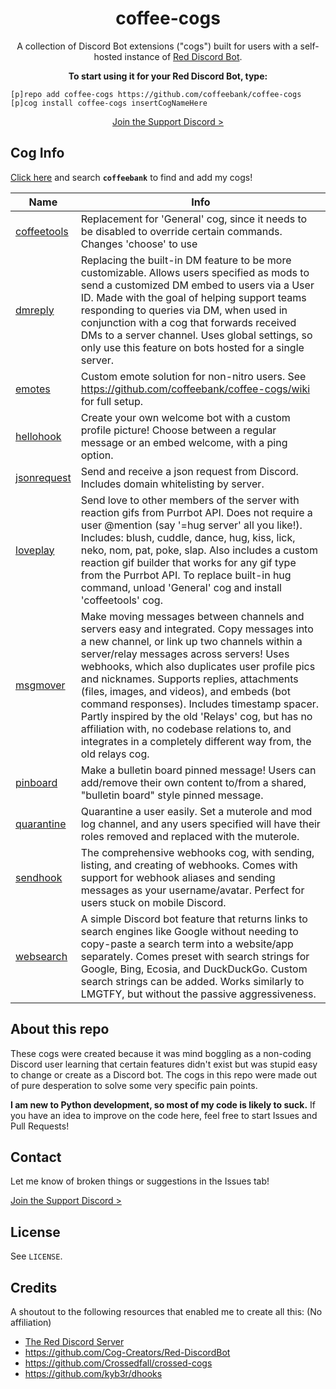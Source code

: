 <h1 align="center">
  coffee-cogs
</h1>

<div id="supportdiscord"></div>

<p align="center">
  A collection of Discord Bot extensions ("cogs") built for users with a self-hosted instance of <a href="https://github.com/Cog-Creators/Red-DiscordBot">Red Discord Bot</a>.
</p>

<p align="center">
  <strong>To start using it for your Red Discord Bot, type:</strong>
</p>

```
[p]repo add coffee-cogs https://github.com/coffeebank/coffee-cogs
[p]cog install coffee-cogs insertCogNameHere
```

<p align="center">
  <a href="https://coffeebank.github.io/discord">Join the Support Discord ></a>
</p>

## Cog Info

[Click here](https://index.discord.red/?filter=&ua=1) and search **`coffeebank`** to find and add my cogs!

|Name|Info|
|---|---|
|[coffeetools](https://github.com/coffeebank/coffee-cogs/tree/master/coffeetools)|Replacement for 'General' cog, since it needs to be disabled to override certain commands. Changes 'choose' to use | divider.|
|[dmreply](https://github.com/coffeebank/coffee-cogs/tree/master/dmreply)|Replacing the built-in DM feature to be more customizable. Allows users specified as mods to send a customized DM embed to users via a User ID. Made with the goal of helping support teams responding to queries via DM, when used in conjunction with a cog that forwards received DMs to a server channel. Uses global settings, so only use this feature on bots hosted for a single server.|
|[emotes](https://github.com/coffeebank/coffee-cogs/tree/master/emotes)|Custom emote solution for non-nitro users. See https://github.com/coffeebank/coffee-cogs/wiki for full setup.|
|[hellohook](https://github.com/coffeebank/coffee-cogs/tree/master/hellohook)|Create your own welcome bot with a custom profile picture! Choose between a regular message or an embed welcome, with a ping option.|
|[jsonrequest](https://github.com/coffeebank/coffee-cogs/tree/master/jsonrequest)|Send and receive a json request from Discord. Includes domain whitelisting by server.|
|[loveplay](https://github.com/coffeebank/coffee-cogs/tree/master/loveplay)|Send love to other members of the server with reaction gifs from Purrbot API. Does not require a user @mention (say '=hug server' all you like!). Includes: blush, cuddle, dance, hug, kiss, lick, neko, nom, pat, poke, slap. Also includes a custom reaction gif builder that works for any gif type from the Purrbot API. To replace built-in hug command, unload 'General' cog and install 'coffeetools' cog.|
|[msgmover](https://github.com/coffeebank/coffee-cogs/tree/master/msgmover)|Make moving messages between channels and servers easy and integrated. Copy messages into a new channel, or link up two channels within a server/relay messages across servers! Uses webhooks, which also duplicates user profile pics and nicknames. Supports replies, attachments (files, images, and videos), and embeds (bot command responses). Includes timestamp spacer. Partly inspired by the old 'Relays' cog, but has no affiliation with, no codebase relations to, and integrates in a completely different way from, the old relays cog.|
|[pinboard](https://github.com/coffeebank/coffee-cogs/tree/master/pinboard)|Make a bulletin board pinned message! Users can add/remove their own content to/from a shared, "bulletin board" style pinned message.|
|[quarantine](https://github.com/coffeebank/coffee-cogs/tree/master/quarantine)|Quarantine a user easily. Set a muterole and mod log channel, and any users specified will have their roles removed and replaced with the muterole.|
|[sendhook](https://github.com/coffeebank/coffee-cogs/tree/master/sendhook)|The comprehensive webhooks cog, with sending, listing, and creating of webhooks. Comes with support for webhook aliases and sending messages as your username/avatar. Perfect for users stuck on mobile Discord.|
|[websearch](https://github.com/coffeebank/coffee-cogs/tree/master/websearch)|A simple Discord bot feature that returns links to search engines like Google without needing to copy-paste a search term into a website/app separately. Comes preset with search strings for Google, Bing, Ecosia, and DuckDuckGo. Custom search strings can be added. Works similarly to LMGTFY, but without the passive aggressiveness.|


## About this repo

These cogs were created because it was mind boggling as a non-coding Discord user learning that certain features didn't exist but was stupid easy to change or create as a Discord bot. The cogs in this repo were made out of pure desperation to solve some very specific pain points.

**I am new to Python development, so most of my code is likely to suck.** If you have an idea to improve on the code here, feel free to start Issues and Pull Requests!


## Contact

Let me know of broken things or suggestions in the Issues tab!

[Join the Support Discord >](https://coffeebank.github.io/discord)


## License

See `LICENSE`.


## Credits

A shoutout to the following resources that enabled me to create all this: (No affiliation)

- [The Red Discord Server](https://discord.red)
- <https://github.com/Cog-Creators/Red-DiscordBot>
- <https://github.com/Crossedfall/crossed-cogs>
- <https://github.com/kyb3r/dhooks>
